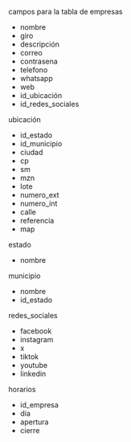 campos para la tabla de empresas

- nombre
- giro
- descripción
- correo
- contrasena
- telefono
- whatsapp
- web
- id_ubicación
- id_redes_sociales

ubicación
- id_estado
- id_municipio
- ciudad
- cp
- sm
- mzn
- lote
- numero_ext
- numero_int
- calle
- referencia
- map

estado
- nombre

municipio

- nombre
- id_estado

redes_sociales
- facebook
- instagram
- x
- tiktok
- youtube
- linkedin

horarios
- id_empresa
- día
- apertura
- cierre
